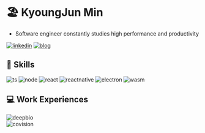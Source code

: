 # 🏖️ KyoungJun Min
- Software engineer constantly studies high performance and productivity

[![linkedin](https://img.shields.io/badge/LinkedIn-0077B5?style=for-the-badge&logo=linkedin&logoColor=white)](https://www.linkedin.com/in/kjmin-dev-kr)
[![blog](https://img.shields.io/badge/Blog-FFA116?style=for-the-badge&logo=Tistory&logoColor=black)](https://leichtjoon.tistory.com/)

## 🔧 Skills
![ts](https://img.shields.io/badge/typescript-ED8B00?style=for-the-badge&logo=typescript&logoColor=white)
![node](https://img.shields.io/badge/node.js-darkgreen?style=for-the-badge&logo=node.js&logoColor=white)
![react](https://img.shields.io/badge/react.js-149ECA?style=for-the-badge&logo=react&logoColor=white)
![reactnative](https://img.shields.io/badge/react%20native-149ECA?style=for-the-badge&logo=react&logoColor=white)
![electron](https://img.shields.io/badge/electron-9feaf9?style=for-the-badge&logo=electron&logoColor=black)
![wasm](https://img.shields.io/badge/webassembly-bdaedb?style=for-the-badge&logo=webassembly&logoColor=white)

## 💻 Work Experiences
![deepbio](https://img.shields.io/badge/Deep%20Bio%20Inc%202022.12~2024.12-1ED25F.svg?style=for-the-badge&logoColor=white)
<br>
![covision](https://img.shields.io/badge/-Covision%20Corp%202020.12~2022.12-%230097f2.svg?style=for-the-badge)
